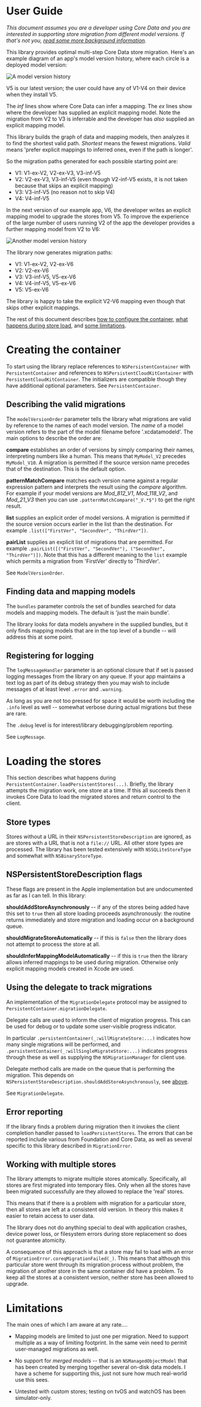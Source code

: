 <!--
TMLPersistentContainer
Usage.md
Distributed under the ISC license, see LICENSE.
-->
# User Guide

*This document assumes you are a developer using Core Data and you are
interested in supporting store migration from different model versions.
If that's not you, [read some more background information](Background.md).*

This library provides optimal multi-step Core Data store migration. Here's
an example diagram of an app's model version history, where each circle is a
deployed model version:

![A model version history](usage1.png)

V5 is our latest version; the user could have any of V1-V4 on their device when
they install V5.

The *inf* lines show where Core Data can infer a mapping. The *ex* lines show
where the developer has supplied an explicit mapping model. Note the migration
from V2 to V3 is inferrable and the developer has *also* supplied an explicit
mapping model.

This library builds the graph of data and mapping models, then analyzes it to
find the shortest valid path. *Shortest* means the fewest migrations. *Valid*
means 'prefer explicit mappings to inferred ones, even if the path is longer'.

So the migration paths generated for each possible starting point are:

 * V1: V1-ex-V2, V2-ex-V3, V3-inf-V5
 * V2: V2-ex-V3, V3-inf-V5
   (even though V2-inf-V5 exists, it is not taken because that skips an explicit mapping)
 * V3: V3-inf-V5
   (no reason not to skip V4)
 * V4: V4-inf-V5

In the next version of our example app, V6, the developer writes an explicit
mapping model to upgrade the stores from V5. To improve the experience of the
large number of users running V2 of the app the developer provides a further
mapping model from V2 to V6:

![Another model version history](usage2.png)

The library now generates migration paths:

 * V1: V1-ex-V2, V2-ex-V6
 * V2: V2-ex-V6
 * V3: V3-inf-V5, V5-ex-V6
 * V4: V4-inf-V5, V5-ex-V6
 * V5: V5-ex-V6

The library is happy to take the explicit V2-V6 mapping even though that skips 
other explicit mappings.

The rest of this document describes
[how to configure the container](#creating-the-container),
[what happens during store load](#loading-the-stores), and
[some limitations](#limitations).

# Creating the container

To start using the library replace references to `NSPersistentContainer`
with `PersistentContainer` and references to `NSPersistentCloudKitContainer`
with `PersistentCloudKitContainer`. The initializers are compatible though they
have additional optional parameters.  See `PersistentContainer`.

## Describing the valid migrations

The `modelVersionOrder` parameter tells the library what migrations are valid
by reference to the names of each model version. The *name* of a model version
refers to the part of the model filename before '.xcdatamodeld'. The main
options to describe the order are: 

**compare** establishes an order of versions by simply comparing their names,
interpreting numbers like a human. This means that `MyModel_V2` precedes
`MyModel_V10`. A migration is permitted if the source version name precedes
that of the destination. This is the default option.

**patternMatchCompare** matches each version name against a regular expression
pattern and interprets the result using the *compare* algorithm. For example if
your model versions are *Mod_812_V1*, *Mod_118_V2*, and *Mod_21_V3* then you can
use `.patternMatchCompare("_V.*$")` to get the right result.

**list** supplies an explicit order of model versions. A migration is
permitted if the source version occurs earlier in the list than the destination.
For example `.list(["FirstVer", "SecondVer", "ThirdVer"])`.

**pairList** supplies an explicit list of migrations that are permitted. For
example `.pairList([("FirstVer", "SecondVer"), ("SecondVer", "ThirdVer")])`.
Note that this has a different meaning to the `list` example which permits a
migration from 'FirstVer' directly to 'ThirdVer'.

See `ModelVersionOrder`.

## Finding data and mapping models

The `bundles` parameter controls the set of bundles searched for data models
and mapping models. The default is 'just the main bundle'.

The library looks for data models anywhere in the supplied bundles, but it only
finds mapping models that are in the top level of a bundle -- will address this
at some point.

## Registering for logging

The `logMessageHandler` parameter is an optional closure that if set is passed
logging messages from the library on any queue. If your app maintains a text
log as part of its debug strategy then you may wish to include messages of at
least level `.error` and `.warning`.

As long as you are not too pressed for space it would be worth including the
`.info` level as well -- somewhat verbose during actual migrations but these are
rare.

The `.debug` level is for interest/library debugging/problem reporting.

See `LogMessage`.

# Loading the stores

This section describes what happens during
`PersistentContainer.loadPersistentStores(...)`. Briefly, the library attempts
the migration work, one store at a time. If this all succeeds then it invokes
Core Data to load the migrated stores and return control to the client.

## Store types

Stores without a URL in their `NSPersistentStoreDescription` are ignored, as
are stores with a URL that is not a `file://` URL. All other store types are
processed. The library has been tested extensively with `NSSQLiteStoreType`
and somewhat with `NSBinaryStoreType`.

## NSPersistentStoreDescription flags

These flags are present in the Apple implementation but are undocumented as far
as I can tell. In this library:

**shouldAddStoreAsynchronously** -- if any of the stores being added have this
set to `true` then all store loading proceeds asynchronously: the routine
returns immediately and store migration and loading occur on a background queue.

**shouldMigrateStoreAutomatically** -- if this is `false` then the library does
not attempt to process the store at all.

**shouldInferMappingModelAutomatically** -- if this is `true` then the library
allows inferred mappings to be used during migration. Otherwise only explicit
mapping models created in Xcode are used.

## Using the delegate to track migrations

An implementation of the `MigrationDelegate` protocol may be assigned to
`PersistentContainer.migrationDelegate`.

Delegate calls are used to inform the client of migration progress. This can be
used for debug or to update some user-visible progress indicator.

In particular `.persistentContainer(_:willMigrateStore:...)`
indicates how many single migrations will be performed, and
`.persistentContainer(_:willSingleMigrateStore:...)` indicates
progress through these as well as supplying the `NSMigrationManager` for
client use.

Delegate method calls are made on the queue that is performing the migration.
This depends on `NSPersistentStoreDescription.shouldAddStoreAsynchronously`,
see [above](#nspersistentstoredescription-flags).

See `MigrationDelegate`.

## Error reporting

If the library finds a problem during migration then it invokes the client
completion handler passed to `loadPersistentStores`. The errors that can be
reported include various from Foundation and Core Data, as well as several
specific to this library described in `MigrationError`.

## Working with multiple stores

The library attempts to migrate multiple stores atomically. Specifically, all
stores are first migrated into temporary files. Only when all the stores have
been migrated successfully are they allowed to replace the 'real' stores.

This means that if there is a problem with migration for a particular store,
then all stores are left at a consistent old version. In theory this makes it
easier to retain access to user data.

The library does not do anything special to deal with application crashes,
device power loss, or filesystem errors during store replacement so does not
guarantee atomicity.

A consequence of this approach is that a store may fail to load with an error
of `MigrationError.coreqMigrationFailed(_)`. This means that although this
particular store went through its migration process without problem, the
migration of another store in the same container did have a problem. To keep
all the stores at a consistent version, neither store has been allowed to
upgrade.

# Limitations

The main ones of which I am aware at any rate....

* Mapping models are limited to just one per migration. Need to support
  multiple as a way of limiting footprint. In the same vein need to permit
  user-managed migrations as well.

* No support for *merged models* -- that is an `NSManagedObjectModel` that has
  been created by merging together several on-disk data models. I have a
  scheme for supporting this, just not sure how much real-world use this sees.

* Untested with custom stores; testing on tvOS and watchOS has been
  simulator-only.
